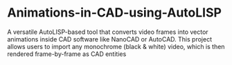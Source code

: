 # Animations-in-CAD-using-AutoLISP
A versatile AutoLISP-based tool that converts video frames into vector animations inside CAD software like NanoCAD or AutoCAD. This project allows users to import any monochrome (black &amp; white) video, which is then rendered frame-by-frame as CAD entities

